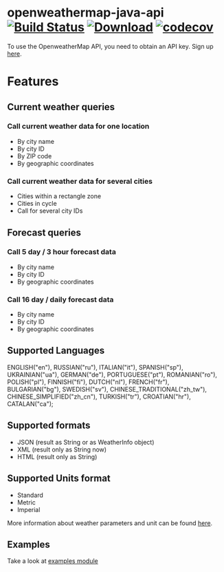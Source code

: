 openweathermap-java-api [![Build Status][ci-shield]][ci-link] [![Download][bintray-shield]][bintray-link] [![codecov][codecov-shield]][codecov-link]
=====

To use the OpenweatherMap API, you need to obtain an API key.  Sign up [here][openweathermap-signup].


[openweathermap-signup]: http://home.openweathermap.org/users/sign_up

# Features

## Current weather queries

### Call current weather data for one location

- By city name
- By city ID
- By ZIP code
- By geographic coordinates

### Call current weather data for several cities

- Cities within a rectangle zone
- Cities in cycle
- Call for several city IDs

## Forecast queries

### Call 5 day / 3 hour forecast data

- By city name
- By city ID
- By geographic coordinates

### Call 16 day / daily forecast data

- By city name
- By city ID
- By geographic coordinates

## Supported Languages

ENGLISH("en"),
RUSSIAN("ru"),
ITALIAN("it"),
SPANISH("sp"),
UKRAINIAN("ua"),
GERMAN("de"),
PORTUGUESE("pt"),
ROMANIAN("ro"),
POLISH("pl"),
FINNISH("fi"),
DUTCH("nl"),
FRENCH("fr"),
BULGARIAN("bg"),
SWEDISH("sv"),
CHINESE_TRADITIONAL("zh_tw"),
CHINESE_SIMPLIFIED("zh_cn"),
TURKISH("tr"),
CROATIAN("hr"),
CATALAN("ca");

## Supported formats

- JSON (result as String or as WeatherInfo object)
- XML (result only as String now)
- HTML (result only as String)

## Supported Units format

- Standard
- Metric
- Imperial

More information about weather parameters and unit can be found [here](http://openweathermap.org/weather-data).

## Examples

Take a look at [examples module](./api-examples)

[ci-shield]: https://travis-ci.org/xSAVIKx/openweathermap-java-api.svg?branch=master
[ci-link]: https://travis-ci.org/xSAVIKx/openweathermap-java-api

[bintray-shield]: https://api.bintray.com/packages/xsavikx/openweathermap-java-api/api-core/images/download.svg
[bintray-link]: https://bintray.com/xsavikx/openweathermap-java-api/api-core/_latestVersion

[codecov-shield]: https://codecov.io/gh/xSAVIKx/openweathermap-java-api/branch/master/graph/badge.svg
[codecov-link]: https://codecov.io/gh/xSAVIKx/openweathermap-java-api
